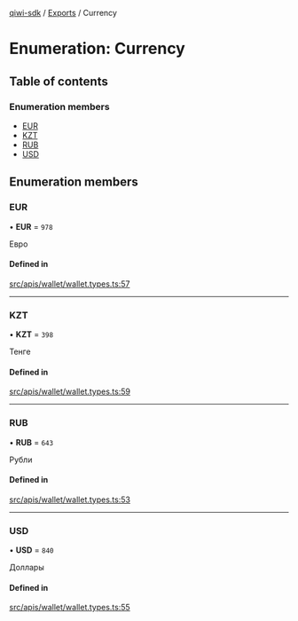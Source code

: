 [qiwi-sdk](../README.md) / [Exports](../modules.md) / Currency

# Enumeration: Currency

## Table of contents

### Enumeration members

- [EUR](Currency.md#eur)
- [KZT](Currency.md#kzt)
- [RUB](Currency.md#rub)
- [USD](Currency.md#usd)

## Enumeration members

### EUR

• **EUR** = `978`

Евро

#### Defined in

[src/apis/wallet/wallet.types.ts:57](https://github.com/AlexXanderGrib/node-qiwi-sdk/blob/1999c21/src/apis/wallet/wallet.types.ts#L57)

___

### KZT

• **KZT** = `398`

Тенге

#### Defined in

[src/apis/wallet/wallet.types.ts:59](https://github.com/AlexXanderGrib/node-qiwi-sdk/blob/1999c21/src/apis/wallet/wallet.types.ts#L59)

___

### RUB

• **RUB** = `643`

Рубли

#### Defined in

[src/apis/wallet/wallet.types.ts:53](https://github.com/AlexXanderGrib/node-qiwi-sdk/blob/1999c21/src/apis/wallet/wallet.types.ts#L53)

___

### USD

• **USD** = `840`

Доллары

#### Defined in

[src/apis/wallet/wallet.types.ts:55](https://github.com/AlexXanderGrib/node-qiwi-sdk/blob/1999c21/src/apis/wallet/wallet.types.ts#L55)

